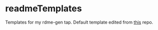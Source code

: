 # readmeTemplates
Templates for my rdme-gen tap. Default template edited from [this](https://github.com/othneildrew/Best-README-Template) repo.
